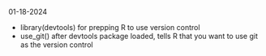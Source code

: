 01-18-2024
- library(devtools) for prepping R to use version control
- use_git() after devtools package loaded, tells R that you want to use git as the version control